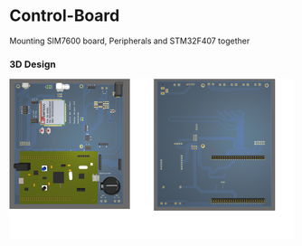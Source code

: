 # Control-Board
Mounting SIM7600 board, Peripherals and STM32F407 together

### 3D Design ###
![](/3d-design.png)
